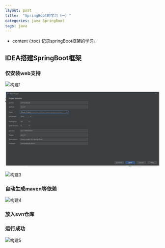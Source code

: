 ```yaml
---
layout: post
title:  "SpringBoot的学习（一）"
categories: java SpringBoot
tags: java
---
```


* content
{:toc}
记录springBoot框架的学习。

<!--excerpt-->

##  IDEA搭建SpringBoot框架

###  仅安装web支持

![构建1](https://yingjiusheng.github.io/images/springboot/1.png)

![构建2](../images/springboot/2.png)

![构建3](https://yingjiusheng.github.io/images/springboot/3.png)

###  自动生成maven等依赖

![构建4](https://yingjiusheng.github.io/images/springboot/4.png)

###  放入svn仓库

###  运行成功

![构建5](https://yingjiusheng.github.io/images/springboot/5.png)